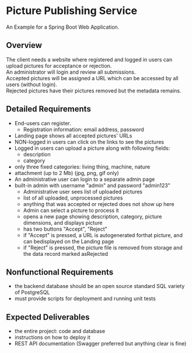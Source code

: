 # Picture Publishing Service  
  
An Example for a Spring Boot Web Application.
  
## Overview  
The client needs a website where registered and logged in users can upload pictures for acceptance or rejection.  
An administrator will login and review all submissions.  
Accepted pictures will be assigned a URL which can be accessed by all users (without login).  
Rejected pictures have their pictures removed but the metadata remains.  

## Detailed Requirements  
- End-users can register.  
  - Registration information: email address, password  
- Landing page shows all accepted pictures' URLs  
- NON-logged in users can click on the links to see the pictures  
- Logged in users can upload a picture along with following fields:  
  - description  
  - category  
- only three fixed categories: living thing, machine, nature  
- attachment (up to 2 Mb) (jpg, png, gif only)  
- An administrative user can login to a separate admin page  
- built-in admin with username "admin" and password "admin123"  
  - Administrative user sees list of uploaded pictures  
  - list of all uploaded, unprocessed pictures  
  - anything that was accepted or rejected does not show up here  
  - Admin can select a picture to process it  
  - opens a new page showing description, category, picture dimensions, and displays picture  
  - has two buttons "Accept", "Reject"  
  - if "Accept" is pressed, a URL is autogenerated forthat picture, and can bedisplayed on the Landing page  
  - if "Reject" is pressed, the picture file is removed from storage and the data record marked asRejected  

## Nonfunctional Requirements  
- the backend database should be an open source standard SQL variety of PostgreSQL  
- must provide scripts for deployment and running unit tests  

## Expected Deliverables  
- the entire project: code and database  
- instructions on how to deploy it  
- REST API documentation (Swagger preferred but anything clear is fine)
